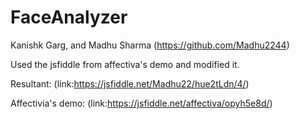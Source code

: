 # FaceAnalyzer
Kanishk Garg, and Madhu Sharma (https://github.com/Madhu2244)

Used the jsfiddle from affectiva's demo and modified it. 


Resultant: (link:https://jsfiddle.net/Madhu22/hue2tLdn/4/)


Affectivia's demo: (link:https://jsfiddle.net/affectiva/opyh5e8d/)



